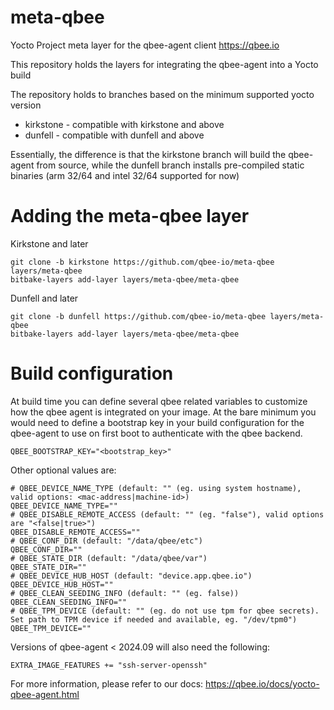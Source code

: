 # meta-qbee
Yocto Project meta layer for the qbee-agent client https://qbee.io

This repository holds the layers for integrating the qbee-agent into a Yocto build

The repository holds to branches based on the minimum supported yocto version
* kirkstone - compatible with kirkstone and above
* dunfell - compatible with dunfell and above

Essentially, the difference is that the kirkstone branch will build the qbee-agent from source, while
the dunfell branch installs pre-compiled static binaries (arm 32/64 and intel 32/64 supported for now)

# Adding the meta-qbee layer

Kirkstone and later
```
git clone -b kirkstone https://github.com/qbee-io/meta-qbee layers/meta-qbee
bitbake-layers add-layer layers/meta-qbee/meta-qbee
```

Dunfell and later
```
git clone -b dunfell https://github.com/qbee-io/meta-qbee layers/meta-qbee
bitbake-layers add-layer layers/meta-qbee/meta-qbee
```

# Build configuration

At build time you can define several qbee related variables to customize how the qbee agent is integrated on your image.
At the bare minimum you would need to define a bootstrap key in your build configuration for the qbee-agent to use
on first boot to authenticate with the qbee backend. 

```
QBEE_BOOTSTRAP_KEY="<bootstrap_key>"
```

Other optional values are:
```
# QBEE_DEVICE_NAME_TYPE (default: "" (eg. using system hostname), valid options: <mac-address|machine-id>)
QBEE_DEVICE_NAME_TYPE=""
# QBEE_DISABLE_REMOTE_ACCESS (default: "" (eg. "false"), valid options are "<false|true>")
QBEE_DISABLE_REMOTE_ACCESS=""
# QBEE_CONF_DIR (default: "/data/qbee/etc")
QBEE_CONF_DIR=""
# QBEE_STATE_DIR (default: "/data/qbee/var")
QBEE_STATE_DIR=""
# QBEE_DEVICE_HUB_HOST (default: "device.app.qbee.io")
QBEE_DEVICE_HUB_HOST=""
# QBEE_CLEAN_SEEDING_INFO (default: "" (eg. false))
QBEE_CLEAN_SEEDING_INFO=""
# QBEE_TPM_DEVICE (default: "" (eg. do not use tpm for qbee secrets). Set path to TPM device if needed and available, eg. "/dev/tpm0")
QBEE_TPM_DEVICE=""
```

Versions of qbee-agent  < 2024.09 will also need the following:

```
EXTRA_IMAGE_FEATURES += "ssh-server-openssh"
```
For more information, please refer to our docs: https://qbee.io/docs/yocto-qbee-agent.html
